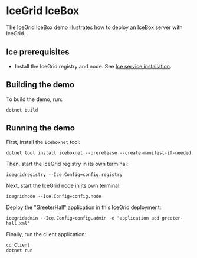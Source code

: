 # IceGrid IceBox

The IceGrid IceBox demo illustrates how to deploy an IceBox server with IceGrid.

## Ice prerequisites

- Install the IceGrid registry and node. See [Ice service installation].

## Building the demo

To build the demo, run:

```shell
dotnet build
```

## Running the demo

First, install the `iceboxnet` tool:

```shell
dotnet tool install iceboxnet --prerelease --create-manifest-if-needed
```

Then, start the IceGrid registry in its own terminal:

```shell
icegridregistry --Ice.Config=config.registry
```

Next, start the IceGrid node in its own terminal:

```shell
icegridnode --Ice.Config=config.node
```

Deploy the "GreeterHall" application in this IceGrid deployment:

```shell
icegridadmin --Ice.Config=config.admin -e "application add greeter-hall.xml"
```

Finally, run the client application:

```shell
cd Client
dotnet run
```

[Ice service installation]: https://github.com/zeroc-ice/ice/blob/main/NIGHTLY.md#ice-services
